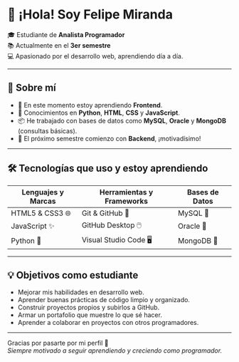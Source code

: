 # 👋 ¡Hola! Soy Felipe Miranda

🎓 Estudiante de **Analista Programador**  
📚 Actualmente en el **3er semestre**  
💻 Apasionado por el desarrollo web, aprendiendo día a día.

---

## 🚀 Sobre mí

- 🔭 En este momento estoy aprendiendo **Frontend**.
- 🧠 Conocimientos en **Python**, **HTML**, **CSS** y **JavaScript**.
- 📦 He trabajado con bases de datos como **MySQL**, **Oracle** y **MongoDB** (consultas básicas).
- 🌱 El próximo semestre comienzo con **Backend**, ¡motivadísimo!

---

## 🛠️ Tecnologías que uso y estoy aprendiendo

| Lenguajes y Marcas        | Herramientas y Frameworks    | Bases de Datos         |
|---------------------------|------------------------------|----------------------- |
| HTML5 & CSS3 🌐           | Git & GitHub 🐙             | MySQL 🐬               |
| JavaScript ✨             | GitHub Desktop 🖱️           | Oracle 🧮              |
| Python 🐍                 | Visual Studio Code 🖥️       | MongoDB 🍃             |

---

## 💡 Objetivos como estudiante

- Mejorar mis habilidades en desarrollo web.
- Aprender buenas prácticas de código limpio y organizado.
- Construir proyectos propios y subirlos a GitHub.
- Armar un portafolio que muestre lo que sé hacer.
- Aprender a colaborar en proyectos con otros programadores.

---


Gracias por pasarte por mi perfil 🙌  
*Siempre motivado a seguir aprendiendo y creciendo como programador.*
